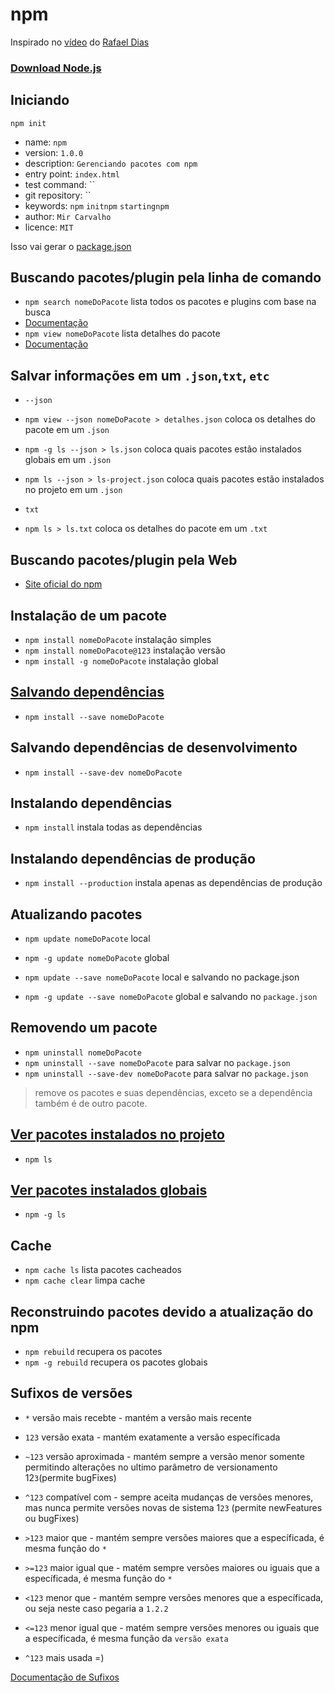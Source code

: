 # npm #
Inspirado no [vídeo](https://www.youtube.com/watch?v=WZoVzdi3N9s) do [Rafael Dias](https://github.com/eudiasrafael)
### [Download Node.js](https://nodejs.org/en/) ###

## Iniciando ##

`npm init`
* name: `npm`
* version: `1.0.0`
* description: `Gerenciando pacotes com npm`
* entry point: `index.html`
* test command: ``
* git repository: ``
* keywords: `npm` `initnpm` `startingnpm`
* author: `Mir Carvalho`
* licence: `MIT`

Isso vai gerar o [package.json](https://github.com/deppbrazil/npm/blob/master/package.json)

## Buscando pacotes/plugin pela linha de comando ##
* `npm search nomeDoPacote` lista todos os pacotes e plugins com base na busca
* [Documentação](https://docs.npmjs.com/cli/search)
* `npm view nomeDoPacote` lista detalhes do pacote
* [Documentação](https://docs.npmjs.com/cli/view)

## Salvar informações em um `.json`,`txt`, `etc` ##
* `--json`
* `npm view --json nomeDoPacote > detalhes.json` coloca os detalhes do pacote em um `.json`
* `npm -g ls --json > ls.json` coloca quais pacotes estão instalados globais em um `.json`
* `npm ls --json > ls-project.json` coloca quais pacotes estão instalados no projeto em um `.json`

* `txt`
* `npm ls > ls.txt` coloca os detalhes do pacote em um `.txt`

## Buscando pacotes/plugin pela Web ##
* [Site oficial do npm](https://www.npmjs.com/)

## Instalação de um pacote ## 
* `npm install nomeDoPacote` instalação simples
* `npm install nomeDoPacote@123` instalação versão 
* `npm install -g nomeDoPacote` instalação global

## [Salvando dependências](https://github.com/deppbrazil/npm/blob/master/package.json) ##
* `npm install --save nomeDoPacote`
## Salvando dependências de desenvolvimento ##
* `npm install --save-dev nomeDoPacote`

## Instalando dependências ## 
* `npm install` instala todas as dependências
## Instalando dependências de produção ## 
* `npm install --production` instala apenas as dependências de produção

## Atualizando pacotes ##
* `npm update nomeDoPacote` local 
* `npm -g update nomeDoPacote` global

* `npm update --save nomeDoPacote` local e salvando no package.json
* `npm -g update --save nomeDoPacote` global e salvando no `package.json`

## Removendo um pacote ## 
* `npm uninstall nomeDoPacote`
* `npm uninstall --save nomeDoPacote` para salvar no `package.json`
* `npm uninstall --save-dev nomeDoPacote` para salvar no `package.json`
>remove os pacotes e suas dependências, exceto se a dependência também é de outro pacote.

## [Ver pacotes instalados no projeto](https://github.com/deppbrazil/npm/blob/master/package-project.json) ##
* `npm ls`

## [Ver pacotes instalados globais](https://github.com/deppbrazil/npm/blob/master/package-macbook.json) ##
* `npm -g ls`

## Cache ##
* `npm cache ls` lista pacotes cacheados 
* `npm cache clear` limpa cache

## Reconstruindo pacotes devido a atualização do npm ##
* `npm rebuild` recupera os pacotes 
* `npm -g rebuild` recupera os pacotes globais 

## Sufixos de versões ## 
* `*` versão mais recebte - mantém a versão mais recente 
* `123` versão exata - mantém exatamente a versão específicada
* `~123` versão aproximada - mantém sempre a versão menor somente permitindo alterações no ultimo parâmetro de versionamento 12`3`(permite bugFixes)
* `^123` compatível com - sempre aceita mudanças de versões menores, mas nunca permite versões novas de sistema 1`23` (permite newFeatures ou bugFixes)
* `>123` maior que - mantém sempre versões maiores que a específicada, é mesma função do `*`
* `>=123` maior igual que - matém sempre versões maiores ou iguais que a específicada, é mesma função do `*`
* `<123` menor que - mantém sempre versões menores que a específicada, ou seja neste caso pegaria a `1.2.2`
* `<=123` menor igual que - matém sempre versões menores ou iguais que a específicada, é mesma função da `versão exata`

* `^123` mais usada =)

[Documentação de Sufixos](https://semver.org/lang/pt-BR)
